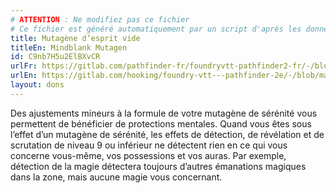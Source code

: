 ```yaml
---
# ATTENTION : Ne modifiez pas ce fichier
# Ce fichier est généré automatiquement par un script d'après les données du module Foundry VTT officiel et de sa traduction
title: Mutagène d’esprit vide
titleEn: Mindblank Mutagen
id: C9nb7H5u2ElBXvCR
urlFr: https://gitlab.com/pathfinder-fr/foundryvtt-pathfinder2-fr/-/blob/master/data/feats/C9nb7H5u2ElBXvCR.htm
urlEn: https://gitlab.com/hooking/foundry-vtt---pathfinder-2e/-/blob/master/packs/data/feats.db/mindblank-mutagen.json
layout: dons
---
```

Des ajustements mineurs à la formule de votre mutagène de sérénité vous permettent de bénéficier de protections mentales. Quand vous êtes sous l’effet d’un mutagène de sérénité, les effets de détection, de révélation et de scrutation de niveau 9 ou inférieur ne détectent rien en ce qui vous concerne vous-même, vos possessions et vos auras. Par exemple, détection de la magie détectera toujours d’autres émanations magiques dans la zone, mais aucune magie vous concernant.
